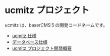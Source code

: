 # ucmitz プロジェクト

ucmitz は、baserCMS５の開発コードネームです。

- [ucmitz 仕様](https://baserproject.github.io/ucmitz/docs)
- [データベース仕様](https://baserproject.github.io/ucmitz/database/index.md)
- [ucmitz プロジェクト開発概要](https://github.com/baserproject/ucmitz/blob/dev/README.md)